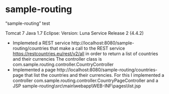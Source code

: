 # sample-routing
“sample-routing” test

Tomcat 7
Java 1.7
Eclipse: Version: Luna Service Release 2 (4.4.2)

- Implemeted a REST service http://localhost:8080/sample-routing/countries that make a call to the REST service https://restcountries.eu/rest/v2/all in order to return a list of countries and their currencies
	The controller class is com.sample.routing.controller.CountryController
- Implemented a page http://localhost:8080/sample-routing/countries-page that list the countries and their currencies. For this I implemented a controller com.sample.routing.controller.CountryPageController and a JSP sample-routing\src\main\webapp\WEB-INF\pages\list.jsp
